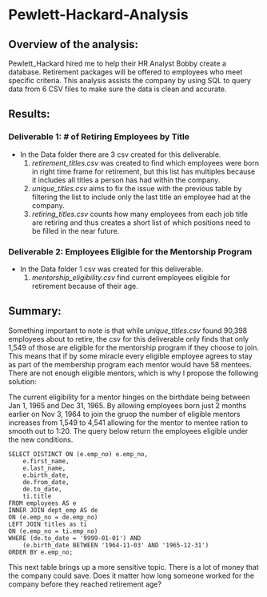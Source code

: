 # Pewlett-Hackard-Analysis

## Overview of the analysis:
Pewlett_Hackard hired me to help their HR Analyst Bobby create a database. Retirement packages will be offered to employees who meet specific criteria. This analysis assists the company by using SQL to query data from 6 CSV files to make sure the data is clean and accurate.

## Results:

### Deliverable 1: # of Retiring Employees by Title

- In the Data folder there are 3 csv created for this deliverable.
	1. *retirement_titles.csv* was created to find which employees were born in right time frame for retirement, but this list has multiples because it includes all titles a person has had within the company.
	2. *unique_titles.csv* aims to fix the issue with the previous table by filtering the list to include only the last title an employee had at the company.
	3. *retiring_titles.csv* counts how many employees from each job title are retiring and thus creates a short list of which positions need to be filled in the near future.

### Deliverable 2: Employees Eligible for the Mentorship Program

- In the Data folder 1 csv was created for this deliverable. 
	1. *mentorship_eligibility.csv* find current employees eligible for retirement because of their age. 

## Summary:

Something important to note is that while *unique_titles.csv* found 90,398 employees about to retire, the csv for this deliverable only finds that only 1,549 of those are eligible for the mentorship program if they choose to join. This means that if by some miracle every eligible employee agrees to stay as part of the membership program each mentor would have 58 mentees. There are not enough eligible mentors, which is why I propose the following solution:


The current eligibility for a mentor hinges on the birthdate being between Jan 1, 1965 and Dec 31, 1965. By allowing employees born just 2 months earlier on Nov 3, 1964 to join the gruop the number of eligible mentors increases from 1,549 to 4,541 allowing for the mentor to mentee ration to smooth out to 1:20. The query below return the employees eligible under the new conditions.
```
SELECT DISTINCT ON (e.emp_no) e.emp_no, 
	e.first_name, 
	e.last_name, 
	e.birth_date,
	de.from_date,
	de.to_date,
	ti.title
FROM employees AS e
INNER JOIN dept_emp AS de
ON (e.emp_no = de.emp_no)
LEFT JOIN titles as ti
ON (e.emp_no = ti.emp_no)
WHERE (de.to_date = '9999-01-01') AND 
	(e.birth_date BETWEEN '1964-11-03' AND '1965-12-31')
ORDER BY e.emp_no;
```

This next table brings up a more sensitive topic. There is a lot of money that the company could save. Does it matter how long someone worked for the company before they reached retirement age?
```

```
